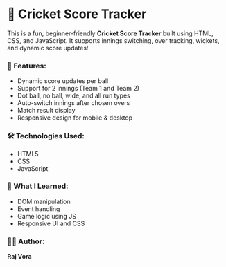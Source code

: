 # 🏏 Cricket Score Tracker

This is a fun, beginner-friendly **Cricket Score Tracker** built using HTML, CSS, and JavaScript. It supports innings switching, over tracking, wickets, and dynamic score updates!

### 🚀 Features:
- Dynamic score updates per ball
- Support for 2 innings (Team 1 and Team 2)
- Dot ball, no ball, wide, and all run types
- Auto-switch innings after chosen overs
- Match result display
- Responsive design for mobile & desktop

### 🛠️ Technologies Used:
- HTML5
- CSS
- JavaScript

### 🧠 What I Learned:
- DOM manipulation
- Event handling
- Game logic using JS
- Responsive UI and CSS

### 👨‍💻 Author:
**Raj Vora**  
